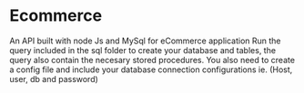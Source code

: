 # Ecommerce
An API built with node Js and MySql for eCommerce application
Run the query included in the sql folder to create your database and tables, the query also contain the necesary stored procedures.
You also need to create a config file and include your database connection configurations ie. (Host, user, db and password)
